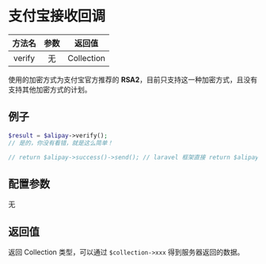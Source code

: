 # 支付宝接收回调

|  方法名   | 参数  |    返回值     |
|:------:|:---:|:----------:|
| verify |  无  | Collection |

使用的加密方式为支付宝官方推荐的 **RSA2**，目前只支持这一种加密方式，且没有支持其他加密方式的计划。

## 例子

```php
$result = $alipay->verify();
// 是的，你没有看错，就是这么简单！

// return $alipay->success()->send(); // laravel 框架直接 return $alipay->success();
```

## 配置参数

无


## 返回值

返回 Collection 类型，可以通过 `$collection->xxx` 得到服务器返回的数据。
